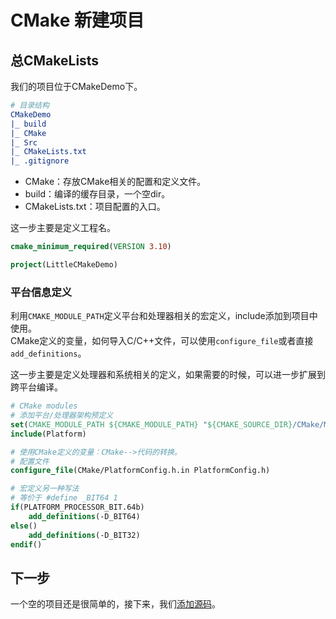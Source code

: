 # CMake 新建项目

## 总CMakeLists
我们的项目位于CMakeDemo下。
```CMake
# 目录结构
CMakeDemo
|_ build
|_ CMake
|_ Src
|_ CMakeLists.txt
|_ .gitignore
```
* CMake：存放CMake相关的配置和定义文件。
* build：编译的缓存目录，一个空dir。
* CMakeLists.txt：项目配置的入口。

这一步主要是定义工程名。
```cmake
cmake_minimum_required(VERSION 3.10)

project(LittleCMakeDemo)
```

### 平台信息定义
利用`CMAKE_MODULE_PATH`定义平台和处理器相关的宏定义，include添加到项目中使用。  
CMake定义的变量，如何导入C/C++文件，可以使用`configure_file`或者直接`add_definitions`。

这一步主要是定义处理器和系统相关的定义，如果需要的时候，可以进一步扩展到跨平台编译。
```cmake
# CMake modules
# 添加平台/处理器架构预定义
set(CMAKE_MODULE_PATH ${CMAKE_MODULE_PATH} "${CMAKE_SOURCE_DIR}/CMake/Modules")
include(Platform)

# 使用CMake定义的变量：CMake-->代码的转换。
# 配置文件
configure_file(CMake/PlatformConfig.h.in PlatformConfig.h)

# 宏定义另一种写法
# 等价于 #define _BIT64 1
if(PLATFORM_PROCESSOR_BIT.64b)
    add_definitions(-D_BIT64)
else()
    add_definitions(-D_BIT32)
endif()
```

## 下一步
一个空的项目还是很简单的，接下来，我们[添加源码](./CMakeSetup-Src.md)。
